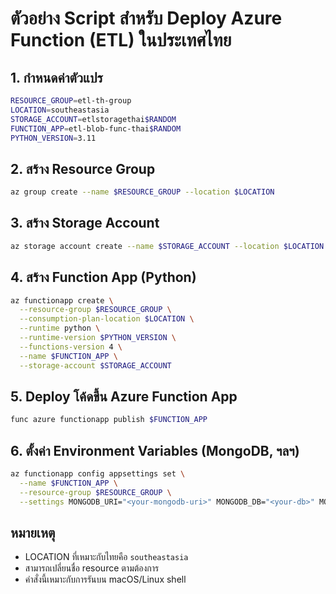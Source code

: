 # ตัวอย่าง Script สำหรับ Deploy Azure Function (ETL) ในประเทศไทย

## 1. กำหนดค่าตัวแปร
```sh
RESOURCE_GROUP=etl-th-group
LOCATION=southeastasia
STORAGE_ACCOUNT=etlstoragethai$RANDOM
FUNCTION_APP=etl-blob-func-thai$RANDOM
PYTHON_VERSION=3.11
```

## 2. สร้าง Resource Group
```sh
az group create --name $RESOURCE_GROUP --location $LOCATION
```

## 3. สร้าง Storage Account
```sh
az storage account create --name $STORAGE_ACCOUNT --location $LOCATION --resource-group $RESOURCE_GROUP --sku Standard_LRS
```

## 4. สร้าง Function App (Python)
```sh
az functionapp create \
  --resource-group $RESOURCE_GROUP \
  --consumption-plan-location $LOCATION \
  --runtime python \
  --runtime-version $PYTHON_VERSION \
  --functions-version 4 \
  --name $FUNCTION_APP \
  --storage-account $STORAGE_ACCOUNT
```

## 5. Deploy โค้ดขึ้น Azure Function App
```sh
func azure functionapp publish $FUNCTION_APP
```

## 6. ตั้งค่า Environment Variables (MongoDB, ฯลฯ)
```sh
az functionapp config appsettings set \
  --name $FUNCTION_APP \
  --resource-group $RESOURCE_GROUP \
  --settings MONGODB_URI="<your-mongodb-uri>" MONGODB_DB="<your-db>" MONGODB_COLLECTION="<your-collection>"
```

## หมายเหตุ
- LOCATION ที่เหมาะกับไทยคือ `southeastasia`
- สามารถเปลี่ยนชื่อ resource ตามต้องการ
- คำสั่งนี้เหมาะกับการรันบน macOS/Linux shell
